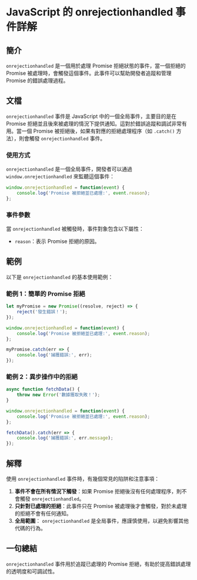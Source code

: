 <!--
Meta Description: # JavaScript 的 onrejectionhandled 事件詳解 ## 簡介 `onrejectionhandled` 是一個用於處理 Promise 拒絕狀態的事件，當一個拒絕的 Promise 被處理時，會觸發這個事件。此事件可以幫助開發者追蹤和管理 Promise 的錯誤處理過程。...
Meta Keywords: onrejectionhandled, promise, event, javascript, console
-->

# JavaScript 的 onrejectionhandled 事件詳解

## 簡介
`onrejectionhandled` 是一個用於處理 Promise 拒絕狀態的事件，當一個拒絕的 Promise 被處理時，會觸發這個事件。此事件可以幫助開發者追蹤和管理 Promise 的錯誤處理過程。

## 文檔
`onrejectionhandled` 事件是 JavaScript 中的一個全局事件，主要目的是在 Promise 拒絕並且後來被處理的情況下提供通知。這對於錯誤追蹤和調試非常有用。當一個 Promise 被拒絕後，如果有對應的拒絕處理程序（如 `.catch()` 方法），則會觸發 `onrejectionhandled` 事件。

### 使用方式
`onrejectionhandled` 是一個全局事件，開發者可以通過 `window.onrejectionhandled` 來監聽這個事件：

```javascript
window.onrejectionhandled = function(event) {
    console.log('Promise 被拒絕並已處理:', event.reason);
};
```

### 事件參數
當 `onrejectionhandled` 被觸發時，事件對象包含以下屬性：
- `reason`：表示 Promise 拒絕的原因。

## 範例
以下是 `onrejectionhandled` 的基本使用範例：

### 範例 1：簡單的 Promise 拒絕
```javascript
let myPromise = new Promise((resolve, reject) => {
    reject('發生錯誤！');
});

window.onrejectionhandled = function(event) {
    console.log('Promise 被拒絕並已處理:', event.reason);
};

myPromise.catch(err => {
    console.log('捕獲錯誤:', err);
});
```

### 範例 2：異步操作中的拒絕
```javascript
async function fetchData() {
    throw new Error('數據獲取失敗！');
}

window.onrejectionhandled = function(event) {
    console.log('Promise 被拒絕並已處理:', event.reason);
};

fetchData().catch(err => {
    console.log('捕獲錯誤:', err.message);
});
```

## 解釋
使用 `onrejectionhandled` 事件時，有幾個常見的陷阱和注意事項：

1. **事件不會在所有情況下觸發**：如果 Promise 拒絕後沒有任何處理程序，則不會觸發 `onrejectionhandled`。
2. **只針對已處理的拒絕**：此事件只在 Promise 被處理後才會觸發，對於未處理的拒絕不會有任何通知。
3. **全局範圍**： `onrejectionhandled` 是全局事件，應謹慎使用，以避免影響其他代碼的行為。

## 一句總結
`onrejectionhandled` 事件用於追蹤已處理的 Promise 拒絕，有助於提高錯誤處理的透明度和可調試性。